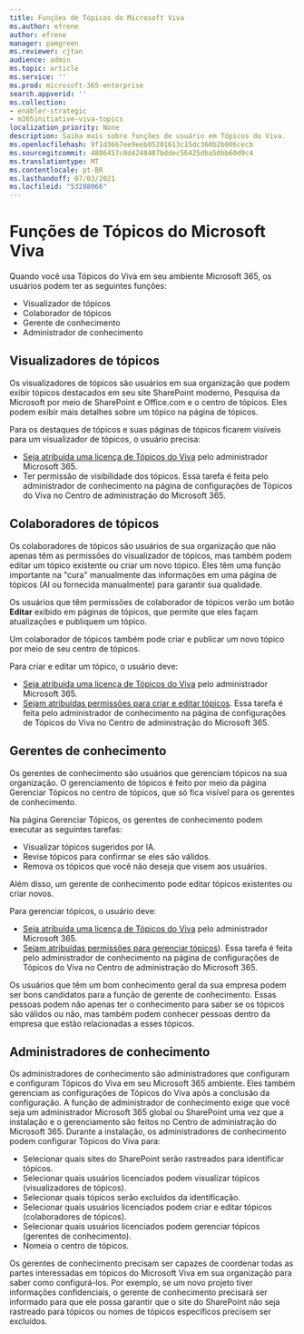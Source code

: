 ```yaml
---
title: Funções de Tópicos do Microsoft Viva
ms.author: efrene
author: efrene
manager: pamgreen
ms.reviewer: cjtan
audience: admin
ms.topic: article
ms.service: ''
ms.prod: microsoft-365-enterprise
search.appverid: ''
ms.collection:
- enabler-strategic
- m365initiative-viva-topics
localization_priority: None
description: Saiba mais sobre funções de usuário em Tópicos do Viva.
ms.openlocfilehash: 9f1d3667ee9eeb05201613c15dc360b2b006cecb
ms.sourcegitcommit: 4886457c0d4248407bddec56425dba50bb60d9c4
ms.translationtype: MT
ms.contentlocale: pt-BR
ms.lasthandoff: 07/03/2021
ms.locfileid: "53288066"
---
```

# <a name="microsoft-viva-topics-roles"></a>Funções de Tópicos do Microsoft Viva 

Quando você usa Tópicos do Viva em seu ambiente Microsoft 365, os usuários podem ter as seguintes funções:

- Visualizador de tópicos
- Colaborador de tópicos
- Gerente de conhecimento
- Administrador de conhecimento

## <a name="topic-viewer"></a>Visualizadores de tópicos

Os visualizadores de tópicos são usuários em sua organização que podem exibir tópicos destacados em seu site SharePoint moderno, Pesquisa da Microsoft por meio de SharePoint e Office.com e o centro de tópicos. Eles podem exibir mais detalhes sobre um tópico na página de tópicos. 

Para os destaques de tópicos e suas páginas de tópicos ficarem visíveis para um visualizador de tópicos, o usuário precisa:

- [Seja atribuída uma licença de Tópicos do Viva](./set-up-topic-experiences.md#assign-licenses) pelo administrador Microsoft 365.
- Ter permissão de visibilidade dos tópicos. Essa tarefa é feita pelo administrador de conhecimento na página de configurações de Tópicos do Viva no Centro de administração do Microsoft 365.

## <a name="topic-contributors"></a>Colaboradores de tópicos

Os colaboradores de tópicos são usuários de sua organização que não apenas têm as permissões do visualizador de tópicos, mas também podem editar um tópico existente ou criar um novo tópico. Eles têm uma função importante na "cura" manualmente das informações em uma página de tópicos (AI ou fornecida manualmente) para garantir sua qualidade.

Os usuários que têm permissões de colaborador de tópicos verão um botão **Editar** exibido em páginas de tópicos, que permite que eles façam atualizações e publiquem um tópico.

Um colaborador de tópicos também pode criar e publicar um novo tópico por meio de seu centro de tópicos.

Para criar e editar um tópico, o usuário deve:

- [Seja atribuída uma licença de Tópicos do Viva](./set-up-topic-experiences.md#assign-licenses) pelo administrador Microsoft 365.
- [Sejam atribuídas permissões para criar e editar tópicos](./topic-experiences-user-permissions.md). Essa tarefa é feita pelo administrador de conhecimento na página de configurações de Tópicos do Viva no Centro de administração do Microsoft 365.

## <a name="knowledge-managers"></a>Gerentes de conhecimento

Os gerentes de conhecimento são usuários que gerenciam tópicos na sua organização.  O gerenciamento de tópicos é feito por meio da página Gerenciar Tópicos no centro de tópicos, que só fica visível para os gerentes de conhecimento.

Na página Gerenciar Tópicos, os gerentes de conhecimento podem executar as seguintes tarefas:

- Visualizar tópicos sugeridos por IA.
- Revise tópicos para confirmar se eles são válidos.
- Remova os tópicos que você não deseja que visem aos usuários.

Além disso, um gerente de conhecimento pode editar tópicos existentes ou criar novos.

Para gerenciar tópicos, o usuário deve:

- [Seja atribuída uma licença de Tópicos do Viva](./set-up-topic-experiences.md#assign-licenses) pelo administrador Microsoft 365.
- [Sejam atribuídas permissões para gerenciar tópicos](./topic-experiences-user-permissions.md)). Essa tarefa é feita pelo administrador de conhecimento na página de configurações de Tópicos do Viva no Centro de administração do Microsoft 365.

Os usuários que têm um bom conhecimento geral da sua empresa podem ser bons candidatos para a função de gerente de conhecimento. Essas pessoas podem não apenas ter o conhecimento para saber se os tópicos são válidos ou não, mas também podem conhecer pessoas dentro da empresa que estão relacionadas a esses tópicos.

## <a name="knowledge-admins"></a>Administradores de conhecimento

Os administradores de conhecimento são administradores que configuram e configuram Tópicos do Viva em seu Microsoft 365 ambiente. Eles também gerenciam as configurações de Tópicos do Viva após a conclusão da configuração. A função de administrador de conhecimento exige que você seja um administrador Microsoft 365 global ou SharePoint uma vez que a instalação e o gerenciamento são feitos no Centro de administração do Microsoft 365.
Durante a instalação, os administradores de conhecimento podem configurar Tópicos do Viva para:

- Selecionar quais sites do SharePoint serão rastreados para identificar tópicos.
- Selecionar quais usuários licenciados podem visualizar tópicos (visualizadores de tópicos).
- Selecionar quais tópicos serão excluídos da identificação.
- Selecionar quais usuários licenciados podem criar e editar tópicos (colaboradores de tópicos).
- Selecionar quais usuários licenciados podem gerenciar tópicos (gerentes de conhecimento).
- Nomeia o centro de tópicos.

Os gerentes de conhecimento precisam ser capazes de coordenar todas as partes interessadas em tópicos do Microsoft Viva em sua organização para saber como configurá-los. Por exemplo, se um novo projeto tiver informações confidenciais, o gerente de conhecimento precisará ser informado para que ele possa garantir que o site do SharePoint não seja rastreado para tópicos ou nomes de tópicos específicos precisem ser excluídos.
